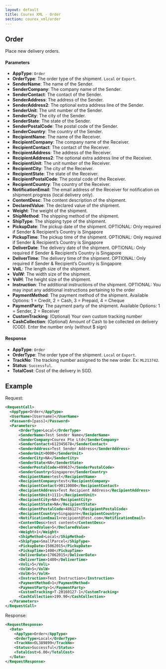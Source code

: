 ```yaml
---
layout: default
title: Courex XML - Order
section: courex_xml/order
---
```


## Order

Place new delivery orders.

#### Parameters
- **AppType**: ```Order```
- **OrderType**: The order type of the shipment. ```Local``` or ```Export```.
- **SenderName**: The name of the Sender.
- **SenderCompany**: The company name of the Sender.
- **SenderContact**: The contact of the Sender.
- **SenderAddress**: The address of the Sender.
- **SenderAddress2**: The optional extra address line of the Sender.
- **SenderUnit**: The unit number of the Sender.
- **SenderCity**: The city of the Sender.
- **SenderState**: The state of the Sender.
- **SenderPostalCode**: The postal code of the Sender.
- **SenderCountry**: The country of the Sender.
- **RecipientName**: The name of the Receiver.
- **RecipientCompany**: The company name of the Receiver.
- **RecipientContact**: The contact of the Receiver.
- **RecipientAddress**: The address of the Receiver.
- **RecipientAddress2**: The optional extra address line of the Receiver.
- **RecipientUnit**: The unit number of the Receiver.
- **RecipientCity**: The city of the Receiver.
- **RecipientState**: The state of the Receiver.
- **RecipientPostalCode**: The postal code of the Receiver.
- **RecipientCountry**: The country of the Receiver.
- **NotificationEmail**: The email address of the Receiver for notification on shipment progress (local delivery only).
- **ContentDesc**: The content description of the shipment.
- **DeclaredValue**: The declared value of the shipment.
- **Weight**: The weight of the shipment.
- **ShipMethod**: The shipping method of the shipment.
- **ShipType**: The shipping type of the shipment.
- **PickupDate**: The pickup date of the shipment. OPTIONAL: Only required if Sender & Recipient’s Country is Singapore
- **PickupTime**: The pickup time of the shipment. OPTIONAL: Only required if Sender & Recipient’s Country is Singapore
- **DeliverDate**: The delivery date of the shipment. OPTIONAL: Only required if Sender & Recipient’s Country is Singapore
- **DeliverTime**: The delivery time of the shipment. OPTIONAL: Only required if Sender & Recipient’s Country is Singapore
- **VolL**: The length size of the shipment.
- **VolW**: The width size of the shipment.
- **VolH**: The height size of the shipment.
- **Instruction**: The additional instructions of the shipment. OPTIONAL: You may input any additional instructions pertaining to the order
- **PaymentMethod**: The payment method of the shipment. Available Options: 1 = Credit, 2 = Cash, 3 = Prepaid, 4 = Cheque
- **PaymentParty**: The payment party of the shipment. Available Options: 1 = Sender, 2 = Receiver
- **CustomTracking**: (Optional) Your own custom tracking number
- **CashCollection**: (Optional) Amount of Cash to be collected on delivery (COD). Enter the number only (without $ sign)

#### Response
- **AppType**: ```Order```
- **OrderType**: The order type of the shipment. ```Local``` or ```Export```.
- **TrackNo**: The tracking number assigned to the new order. Ex: ```ML213742```.
- **Status**: ```Successful```.
- **TotalCost**: Cost of the delivery in SGD.

## Example

Request:

```xml
<RequestCall>
  <AppType>Order</AppType>
  <UserName>[Username]</UserName>
  <Password>[pass]</Password>
  <Parameters>
	  <OrderType>Local</OrderType>
	  <SenderName>Test Sender Name</SenderName>
	  <SenderCompany>Courex Pte Ltd</SenderCompany>
	  <SenderContact>612345678</SenderContact>
	  <SenderAddress>Test Sender Address</SenderAddress>
	  <SenderUnit>0000</SenderUnit>
	  <SenderCity>NA</SenderCity>
	  <SenderState>NA</SenderState>
	  <SenderPostalCode>499637</SenderPostalCode>
	  <SenderCountry>Singapore</SenderCountry>
	  <RecipientName>test</RecipientName>
	  <RecipientCompany>test</RecipientCompany>
	  <RecipientContact>90110000</RecipientContact>
	  <RecipientAddress>Test Recipient Address</RecipientAddress>
	  <RecipientUnit>1111</RecipientUnit>
	  <RecipientCity>NA</RecipientCity>
	  <RecipientState>NA</RecipientState>
	  <RecipientPostalCode>486127</RecipientPostalCode>
	  <RecipientCountry>Singapore</RecipientCountry>
	  <NotificationEmail>recipient@test.com</NotificationEmail>
	  <ContentDesc>test content</ContentDesc>
	  <DeclaredValue>5</DeclaredValue>
	  <Weight>1</Weight>
	  <ShipMethod>Local</ShipMethod>
	  <ShipType>SmallParcel</ShipType>
	  <PickupDate>15062015</PickupDate>
	  <PickupTime>1400</PickupTime>
	  <DeliverDate>17062015</DeliverDate>
	  <DeliverTime>1400</DeliverTime>
	  <VolL>5</VolL>
	  <VolW>5</VolW>
	  <VolH>5</VolH>
	  <Instruction>Test Instruction</Instruction>
	  <PaymentMethod>1</PaymentMethod>
	  <PaymentParty>1</PaymentParty>
	  <CustomTracking>T-20160127-1</CustomTracking>
	  <CashCollection>199.90</CashCollection>
  </Parameters>
</RequestCall>
```

Response:

```xml
<RequestResponse>
  <Data>
   	<AppType>Order</AppType>
   	<OrderType>Local</OrderType>
   	<TrackNo>OL389899</TrackNo>
   	<Status>Successful</Status>
   	<TotalCost>6.00</TotalCost>
  </Data>
</RequestResponse>
```
